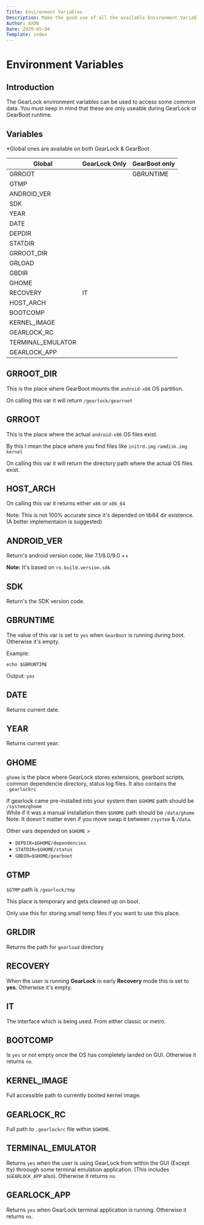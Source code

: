 ```yaml
---
Title: Environment Variables
Description: Make the good use of all the available Environment Variables.
Author: AXON
Date: 2020-05-04
Template: index
---
```


Environment Variables
=====================

Introduction
------------

The GearLock environment variables can be used to access some common data.
You must keep in mind that these are only useable during GearLock or GearBoot runtime.

Variables
---------

*Global ones are available on both GearLock & GearBoot

| Global | GearLock Only | GearBoot only |
|--|--|--|
| GRROOT |  | GBRUNTIME |
| GTMP |  |  |
| ANDROID_VER |  |  |
| SDK |  |  |  |
| YEAR |  |  |
| DATE |  |  |
| DEPDIR |  |  |
| STATDIR |  |  |
| GRROOT_DIR |  |  |
| GRLOAD |  |  |
| GBDIR |  |  |
| GHOME |  |  |
| RECOVERY | IT |  |
| HOST_ARCH |  |  |
| BOOTCOMP |  |  |
| KERNEL_IMAGE |  |  |
| GEARLOCK_RC |  |  |
| TERMINAL_EMULATOR |  |  |
| GEARLOCK_APP |  |  |

GRROOT_DIR
----------

This is the place where GearBoot mounts the `android-x86` OS partition.

On calling this var it will return `/gearlock/gearroot`

GRROOT
------

This is the place where the actual `android-x86` OS files exist.

By this I mean the place where you find files like `initrd.img` `ramdisk.img` `kernel`

On calling this var it will return the directory path where the actual OS files exist.

HOST_ARCH
---------

On calling this var it returns either `x86` or `x86_64`

Note: This is not 100% accurate since it's depended on lib64 dir existence. (A better implementaion is suggested)

ANDROID_VER
-----------

Return's android version code, like 7.1/8.0/9.0 ++

**Note:** It's based on `ro.build.version.sdk`

SDK
----

Return's the SDK version code.

GBRUNTIME
---------

The value of this var is set to `yes` when `GearBoot` is running during boot. Otherwise it's empty.

Example:

```
echo $GBRUNTIME
```

Output: `yes`

DATE
-----

Returns current date.

YEAR
----

Returns current year.

GHOME
------

`ghome` is the place where GearLock stores extensions, gearboot scripts, common dependencie directory, status log files. It also contains the `.gearlockrc`

If gearlock came pre-installed into your system then `$GHOME` path should be `/system/ghome`<br>
While if it was a manual installation then `$GHOME` path should be `/data/ghome`
Note: It doesn't matter even if you move swap it between `/system` & `/data`.

Other vars depended on `$GHOME` >

- `DEPDIR=$GHOME/dependencies`
- `STATDIR=$GHOME/status`
- `GBDIR=$GHOME/gearboot`


GTMP
----

`$GTMP` path is `/gearlock/tmp`

This place is temporary and gets cleaned up on boot.<br>

Only use this for storing small temp files if you want to use this place.

GRLDIR
------

Returns the path for `gearload` directory


RECOVERY
--------

When the user is running **GearLock** in early **Recovery** mode this is set to **yes**. Otherwise it's empty.

IT
---

The interface which is being used. From either classic or metro.

BOOTCOMP
--------

Is `yes` or not empty once the OS has completely landed on GUI. Otherwise it returns `no`.

KERNEL_IMAGE
------------

Full accessible path to currently booted kernel image.

GEARLOCK_RC
-----------

Full path to `.gearlockrc` file within `$GHOME`.

TERMINAL_EMULATOR
-----------------

Returns `yes` when the user is using GearLock from within the GUI (Except tty) throough some terminal emulation application. (This includes `$GEARLOCK_APP` also). Otherwise it returns `no`.

GEARLOCK_APP
------------

Returns `yes` when GearLock terminal application is running. Otherwise it returns `no`.
